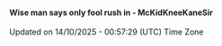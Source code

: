 #### Wise man says only fool rush in - McKidKneeKaneSir
Updated on 14/10/2025 - 00:57:29 (UTC) Time Zone
